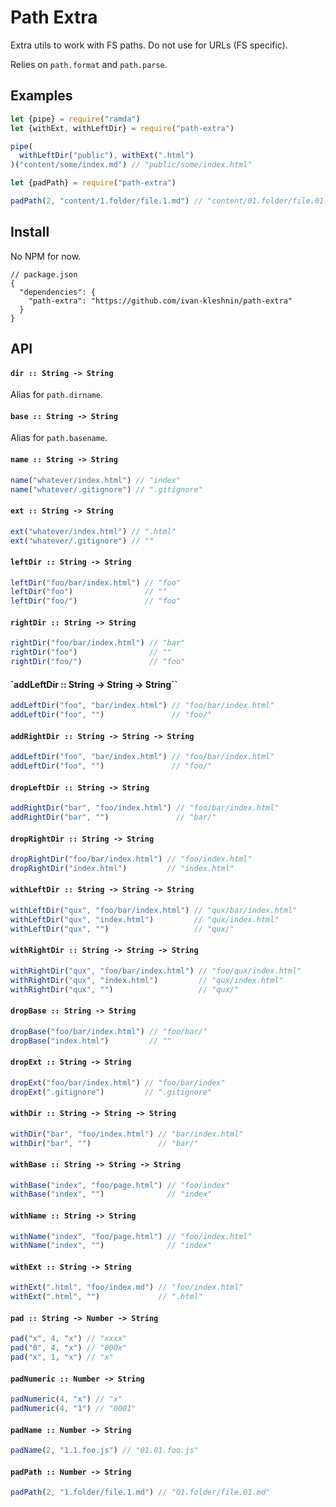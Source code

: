 # Path Extra

Extra utils to work with FS paths. Do not use for URLs (FS specific).

Relies on `path.format` and `path.parse`.

## Examples

```js
let {pipe} = require("ramda")
let {withExt, withLeftDir} = require("path-extra")

pipe(
  withLeftDir("public"), withExt(".html")
)("content/some/index.md") // "public/some/index.html"
```

```js
let {padPath} = require("path-extra")

padPath(2, "content/1.folder/file.1.md") // "content/01.folder/file.01.md"
```

## Install

No NPM for now.

```
// package.json
{
  "dependencies": {
    "path-extra": "https://github.com/ivan-kleshnin/path-extra"
  }
}
```

## API

#### `dir :: String -> String`

Alias for `path.dirname`.

#### `base :: String -> String`

Alias for `path.basename`.

#### `name :: String -> String`

```js
name("whatever/index.html") // "index"
name("whatever/.gitignore") // ".gitignore"
```

#### `ext :: String -> String`

```js
ext("whatever/index.html") // ".html"
ext("whatever/.gitignore") // ""
```

#### `leftDir :: String -> String`

```js
leftDir("foo/bar/index.html") // "foo"
leftDir("foo")                // ""
leftDir("foo/")               // "foo"
```

#### `rightDir :: String -> String`

```js
rightDir("foo/bar/index.html") // "bar"
rightDir("foo")                // ""
rightDir("foo/")               // "foo"
```

#### `addLeftDir :: String -> String -> String``

```js
addLeftDir("foo", "bar/index.html") // "foo/bar/index.html"
addLeftDir("foo", "")               // "foo/"
```

#### `addRightDir :: String -> String -> String`

```js
addLeftDir("foo", "bar/index.html") // "foo/bar/index.html"
addLeftDir("foo", "")               // "foo/"
```

#### `dropLeftDir :: String -> String`

```js
addRightDir("bar", "foo/index.html") // "foo/bar/index.html"
addRightDir("bar", "")               // "bar/"
```

#### `dropRightDir :: String -> String`

```js
dropRightDir("foo/bar/index.html") // "foo/index.html"
dropRightDir("index.html")         // "index.html"
```

#### `withLeftDir :: String -> String -> String`

```js
withLeftDir("qux", "foo/bar/index.html") // "qux/bar/index.html"
withLeftDir("qux", "index.html")         // "qux/index.html"
withLeftDir("qux", "")                   // "qux/"
```

#### `withRightDir :: String -> String -> String`

```js
withRightDir("qux", "foo/bar/index.html") // "foo/qux/index.html"
withRightDir("qux", "index.html")         // "qux/index.html"
withRightDir("qux", "")                   // "qux/"
```

#### `dropBase :: String -> String`

```js
dropBase("foo/bar/index.html") // "foo/bar/"
dropBase("index.html")         // ""
```

#### `dropExt :: String -> String`

```js
dropExt("foo/bar/index.html") // "foo/bar/index"
dropExt(".gitignore")         // ".gitignore"
```

#### `withDir :: String -> String -> String`

```js
withDir("bar", "foo/index.html") // "bar/index.html"
withDir("bar", "")               // "bar/"
```

#### `withBase :: String -> String -> String`

```js
withBase("index", "foo/page.html") // "foo/index"
withBase("index", "")              // "index"
```

#### `withName :: String -> String`

```js
withName("index", "foo/page.html") // "foo/index.html"
withName("index", "")              // "index"
```

#### `withExt :: String -> String`

```js
withExt(".html", "foo/index.md") // "foo/index.html"
withExt(".html", "")             // ".html"
```

#### `pad :: String -> Number -> String`

```js
pad("x", 4, "x") // "xxxx"
pad("0", 4, "x") // "000x"
pad("x", 1, "x") // "x"
```

#### `padNumeric :: Number -> String`

```js
padNumeric(4, "x") // "x"
padNumeric(4, "1") // "0001"
```

#### `padName :: Number -> String`

```js
padName(2, "1.1.foo.js") // "01.01.foo.js"
```

#### `padPath :: Number -> String`

```js
padPath(2, "1.folder/file.1.md") // "01.folder/file.01.md"
```
